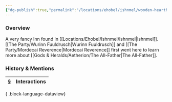 ```yaml
---
{"dg-publish":true,"permalink":"/locations/ehobel/ishnmel/wooden-hearth-inn/","tags":["Discovered"],"updated":"2025-07-31T14:29:10.976+01:00"}
---
```


### Overview
A very fancy Inn found in [[Locations/Ehobel/Ishnmel/Ishnmel\|Ishnmel]]. [[The Party/Wurinn Fuuldrusch\|Wurinn Fuuldrusch]] and [[The Party/Mordecai Reverence\|Mordecai Reverence]] first went here to learn more about [[Gods & Heralds/Aetherion/The All-Father\|The All-Father]].

### History & Mentions
| § | Interactions |
| - | ------------ |

{ .block-language-dataview}